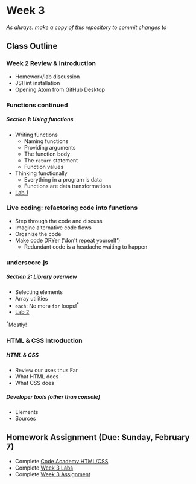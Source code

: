 # Week 3

*As always: make a copy of this repository to commit changes to*

## Class Outline

### Week 2 Review & Introduction
- Homework/lab discussion
- JSHint installation
- Opening Atom from GitHub Desktop

### Functions continued

##### Section 1: Using functions
- Writing functions
    - Naming functions
    - Providing arguments
    - The function body
    - The `return` statement
    - Function values
- Thinking functionally
    - Everything in a program is data
    - Functions are data transformations
- [Lab 1](lab/lab1/)



### Live coding: refactoring code into functions
- Step through the code and discuss
- Imagine alternative code flows
- Organize the code
- Make code DRYer ('don't repeat yourself')
    - Redundant code is a headache waiting to happen


### underscore.js

##### Section 2: [Library](http://underscorejs.org/) overview
- Selecting elements
- Array utilities
- `each`: No more `for` loops!<sup>*</sup>
- [Lab 2](lab/lab2/)

<sup>*</sup>Mostly!


### HTML & CSS Introduction

##### HTML & CSS
- Review our uses thus Far
- What HTML does
- What CSS does

##### Developer tools (other than console)
- Elements
- Sources

## Homework Assignment (Due: Sunday, February 7)
- Complete [Code Academy HTML/CSS](https://www.codecademy.com/learn/web)
- Complete [Week 3 Labs](lab)
- Complete [Week 3 Assignment](assignment)

